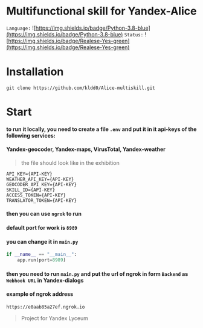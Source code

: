 # Multifunctional skill for Yandex-Alice
`Language:` ![https://img.shields.io/badge/Python-3.8-blue](https://img.shields.io/badge/Python-3.8-blue)
`Status:` ![https://img.shields.io/badge/Realese-Yes-green](https://img.shields.io/badge/Realese-Yes-green)

# Installation
```
git clone https://github.com/kldd0/Alice-multiskill.git
```
# Start
#### to run it locally, you need to create a file ```.env``` and put it in it api-keys of the following services:
#### Yandex-geocoder, Yandex-maps, VirusTotal, Yandex-weather
> the file should look like in the exhibition
```
API_KEY={API-KEY}
WEATHER_API_KEY={API-KEY}
GEOCODER_API_KEY={API-KEY}
SKILL_ID={API-KEY}
ACCESS_TOKEN={API-KEY}
TRANSLATOR_TOKEN={API-KEY}
```
#### then you can use ```ngrok``` to run
#### default port for work is ```8989```
#### you can change it in ```main.py```
```python
if __name__ == "__main__":
    app.run(port=8989)
```
#### then you need to run `main.py` and put the url of ngrok in form `Backend` as `Webhook URL` in Yandex-dialogs
#### example of ngrok address
```
https://e0aab85a27ef.ngrok.io
```




> Project for Yandex Lyceum
